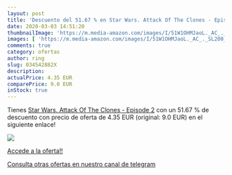 ```yaml
---
layout: post
title: 'Descuento del 51.67 % en Star Wars. Attack Of The Clones - Episod'
date: 2020-03-03 14:51:20
thumbnailImage: 'https://m.media-amazon.com/images/I/51W1OHMJaoL._AC_._SL200_.jpg'
images: [ 'https://m.media-amazon.com/images/I/51W1OHMJaoL._AC_._SL200_.jpg' ]
comments: true
category: ofertas
author: ring
slug: 034542882X
description:
actualPrice: 4.35 EUR
comparePrice: 9.0 EUR
inStock: true
---
```


Tienes [Star Wars. Attack Of The Clones - Episode 2](https://www.amazon.com/dp/034542882X/?tag=redken08-20) con un 51.67 % de descuento con precio de oferta de 4.35 EUR (original: 9.0 EUR) en el siguiente enlace!

[![](https://m.media-amazon.com/images/I/51W1OHMJaoL._AC_._SL200_.jpg)](https://www.amazon.com/dp/034542882X/?tag=redken08-20)

[Accede a la oferta!!](https://www.amazon.com/dp/034542882X/?tag=redken08-20)

[Consulta otras ofertas en nuestro canal de telegram](https://t.me/s/ofertas25)
